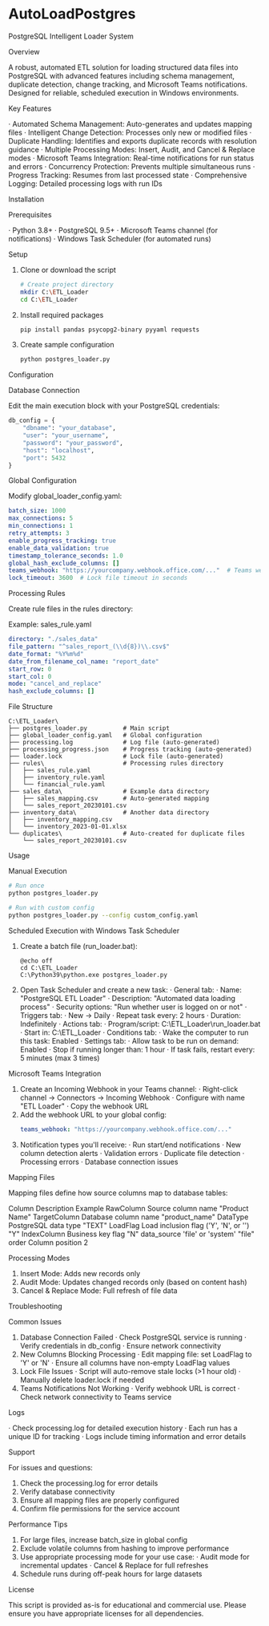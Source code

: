 # AutoLoadPostgres

PostgreSQL Intelligent Loader System

Overview

A robust, automated ETL solution for loading structured data files into PostgreSQL with advanced features including schema management, duplicate detection, change tracking, and Microsoft Teams notifications. Designed for reliable, scheduled execution in Windows environments.

Key Features

· Automated Schema Management: Auto-generates and updates mapping files
· Intelligent Change Detection: Processes only new or modified files
· Duplicate Handling: Identifies and exports duplicate records with resolution guidance
· Multiple Processing Modes: Insert, Audit, and Cancel & Replace modes
· Microsoft Teams Integration: Real-time notifications for run status and errors
· Concurrency Protection: Prevents multiple simultaneous runs
· Progress Tracking: Resumes from last processed state
· Comprehensive Logging: Detailed processing logs with run IDs

Installation

Prerequisites

· Python 3.8+
· PostgreSQL 9.5+
· Microsoft Teams channel (for notifications)
· Windows Task Scheduler (for automated runs)

Setup

1. Clone or download the script
   ```bash
   # Create project directory
   mkdir C:\ETL_Loader
   cd C:\ETL_Loader
   ```
2. Install required packages
   ```bash
   pip install pandas psycopg2-binary pyyaml requests
   ```
3. Create sample configuration
   ```bash
   python postgres_loader.py
   ```

Configuration

Database Connection

Edit the main execution block with your PostgreSQL credentials:

```python
db_config = {
    "dbname": "your_database",
    "user": "your_username",
    "password": "your_password",
    "host": "localhost",
    "port": 5432
}
```

Global Configuration

Modify global_loader_config.yaml:

```yaml
batch_size: 1000
max_connections: 5
min_connections: 1
retry_attempts: 3
enable_progress_tracking: true
enable_data_validation: true
timestamp_tolerance_seconds: 1.0
global_hash_exclude_columns: []
teams_webhook: "https://yourcompany.webhook.office.com/..."  # Teams webhook URL
lock_timeout: 3600  # Lock file timeout in seconds
```

Processing Rules

Create rule files in the rules directory:

Example: sales_rule.yaml

```yaml
directory: "./sales_data"
file_pattern: "^sales_report_(\\d{8})\\.csv$"
date_format: "%Y%m%d"
date_from_filename_col_name: "report_date"
start_row: 0
start_col: 0
mode: "cancel_and_replace"
hash_exclude_columns: []
```

File Structure

```
C:\ETL_Loader\
├── postgres_loader.py          # Main script
├── global_loader_config.yaml   # Global configuration
├── processing.log              # Log file (auto-generated)
├── processing_progress.json    # Progress tracking (auto-generated)
├── loader.lock                 # Lock file (auto-generated)
├── rules\                      # Processing rules directory
│   ├── sales_rule.yaml
│   ├── inventory_rule.yaml
│   └── financial_rule.yaml
├── sales_data\                 # Example data directory
│   ├── sales_mapping.csv       # Auto-generated mapping
│   └── sales_report_20230101.csv
├── inventory_data\             # Another data directory
│   ├── inventory_mapping.csv
│   └── inventory_2023-01-01.xlsx
└── duplicates\                 # Auto-created for duplicate files
    └── sales_report_20230101.csv
```

Usage

Manual Execution

```bash
# Run once
python postgres_loader.py

# Run with custom config
python postgres_loader.py --config custom_config.yaml
```

Scheduled Execution with Windows Task Scheduler

1. Create a batch file (run_loader.bat):
   ```batch
   @echo off
   cd C:\ETL_Loader
   C:\Python39\python.exe postgres_loader.py
   ```
2. Open Task Scheduler and create a new task:
   · General tab:
     · Name: "PostgreSQL ETL Loader"
     · Description: "Automated data loading process"
     · Security options: "Run whether user is logged on or not"
   · Triggers tab:
     · New → Daily
     · Repeat task every: 2 hours
     · Duration: Indefinitely
   · Actions tab:
     · Program/script: C:\ETL_Loader\run_loader.bat
     · Start in: C:\ETL_Loader
   · Conditions tab:
     · Wake the computer to run this task: Enabled
   · Settings tab:
     · Allow task to be run on demand: Enabled
     · Stop if running longer than: 1 hour
     · If task fails, restart every: 5 minutes (max 3 times)

Microsoft Teams Integration

1. Create an Incoming Webhook in your Teams channel:
   · Right-click channel → Connectors → Incoming Webhook
   · Configure with name "ETL Loader"
   · Copy the webhook URL
2. Add the webhook URL to your global config:
   ```yaml
   teams_webhook: "https://yourcompany.webhook.office.com/..."
   ```
3. Notification types you'll receive:
   · Run start/end notifications
   · New column detection alerts
   · Validation errors
   · Duplicate file detection
   · Processing errors
   · Database connection issues

Mapping Files

Mapping files define how source columns map to database tables:

Column Description Example
RawColumn Source column name "Product Name"
TargetColumn Database column name "product_name"
DataType PostgreSQL data type "TEXT"
LoadFlag Load inclusion flag ('Y', 'N', or '') "Y"
IndexColumn Business key flag "N"
data_source 'file' or 'system' "file"
order Column position 2

Processing Modes

1. Insert Mode: Adds new records only
2. Audit Mode: Updates changed records only (based on content hash)
3. Cancel & Replace Mode: Full refresh of file data

Troubleshooting

Common Issues

1. Database Connection Failed
   · Check PostgreSQL service is running
   · Verify credentials in db_config
   · Ensure network connectivity
2. New Columns Blocking Processing
   · Edit mapping file: set LoadFlag to 'Y' or 'N'
   · Ensure all columns have non-empty LoadFlag values
3. Lock File Issues
   · Script will auto-remove stale locks (>1 hour old)
   · Manually delete loader.lock if needed
4. Teams Notifications Not Working
   · Verify webhook URL is correct
   · Check network connectivity to Teams service

Logs

· Check processing.log for detailed execution history
· Each run has a unique ID for tracking
· Logs include timing information and error details

Support

For issues and questions:

1. Check the processing.log for error details
2. Verify database connectivity
3. Ensure all mapping files are properly configured
4. Confirm file permissions for the service account

Performance Tips

1. For large files, increase batch_size in global config
2. Exclude volatile columns from hashing to improve performance
3. Use appropriate processing mode for your use case:
   · Audit mode for incremental updates
   · Cancel & Replace for full refreshes
4. Schedule runs during off-peak hours for large datasets

License

This script is provided as-is for educational and commercial use. Please ensure you have appropriate licenses for all dependencies.
